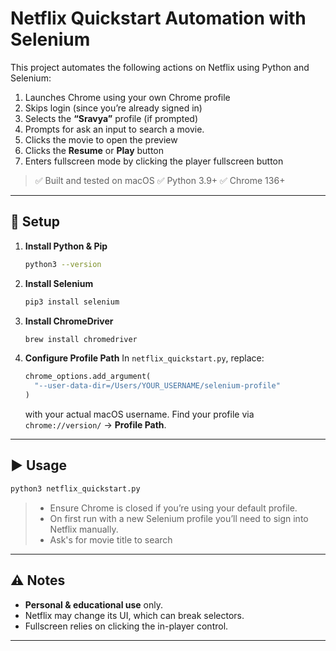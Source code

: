 # Netflix Quickstart Automation with Selenium

This project automates the following actions on Netflix using Python and Selenium:

1. Launches Chrome using your own Chrome profile
2. Skips login (since you’re already signed in)
3. Selects the **“Sravya”** profile (if prompted)
4. Prompts for ask an input to search a movie. 
5. Clicks the movie to open the preview
6. Clicks the **Resume** or **Play** button
7. Enters fullscreen mode by clicking the player fullscreen button

> ✅ Built and tested on macOS ✅ Python 3.9+ ✅ Chrome 136+

---

## 🔧 Setup

1. **Install Python & Pip**

   ```bash
   python3 --version
   ```

2. **Install Selenium**

   ```bash
   pip3 install selenium
   ```

3. **Install ChromeDriver**

   ```bash
   brew install chromedriver
   ```

4. **Configure Profile Path**
   In `netflix_quickstart.py`, replace:

   ```python
   chrome_options.add_argument(
     "--user-data-dir=/Users/YOUR_USERNAME/selenium-profile"
   )
   ```

   with your actual macOS username.
   Find your profile via `chrome://version/` → **Profile Path**.

---

## ▶️ Usage

```bash
python3 netflix_quickstart.py
```

> * Ensure Chrome is closed if you’re using your default profile.
> * On first run with a new Selenium profile you’ll need to sign into Netflix manually.
> * Ask's for movie title to search

---

## ⚠️ Notes

* **Personal & educational use** only.
* Netflix may change its UI, which can break selectors.
* Fullscreen relies on clicking the in-player control.

---


